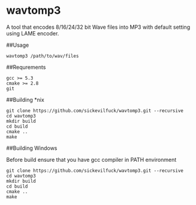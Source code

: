 # wavtomp3

A tool that encodes 8/16/24/32 bit Wave files into MP3 with default setting using LAME encoder.

##Usage
```
wavtomp3 /path/to/wav/files
```

##Requrements
```
gcc >= 5.3
cmake >= 2.8
git
```
##Building *nix
```
git clone https://github.com/sickevilfuck/wavtomp3.git --recursive
cd wavtomp3
mkdir build
cd build
cmake ..
make
```

##Building Windows

Before build ensure that you have gcc compiler in PATH environment

```
git clone https://github.com/sickevilfuck/wavtomp3.git --recursive
cd wavtomp3
mkdir build
cd build
cmake ..
make
```
